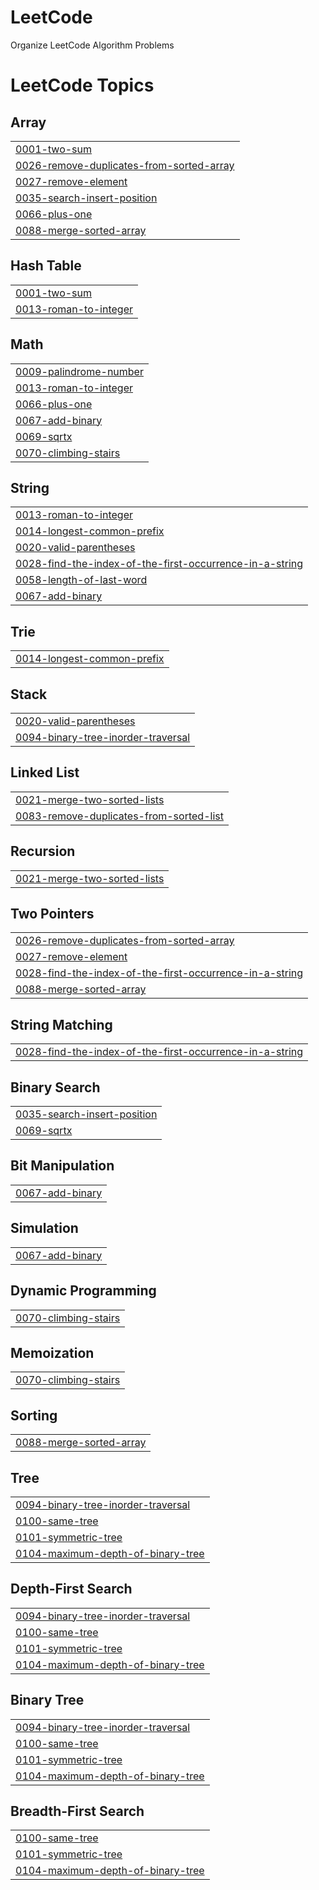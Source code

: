 # LeetCode
Organize LeetCode Algorithm Problems

<!---LeetCode Topics Start-->
# LeetCode Topics
## Array
|  |
| ------- |
| [0001-two-sum](https://github.com/gogumaC/LeetCode/tree/master/0001-two-sum) |
| [0026-remove-duplicates-from-sorted-array](https://github.com/gogumaC/LeetCode/tree/master/0026-remove-duplicates-from-sorted-array) |
| [0027-remove-element](https://github.com/gogumaC/LeetCode/tree/master/0027-remove-element) |
| [0035-search-insert-position](https://github.com/gogumaC/LeetCode/tree/master/0035-search-insert-position) |
| [0066-plus-one](https://github.com/gogumaC/LeetCode/tree/master/0066-plus-one) |
| [0088-merge-sorted-array](https://github.com/gogumaC/LeetCode/tree/master/0088-merge-sorted-array) |
## Hash Table
|  |
| ------- |
| [0001-two-sum](https://github.com/gogumaC/LeetCode/tree/master/0001-two-sum) |
| [0013-roman-to-integer](https://github.com/gogumaC/LeetCode/tree/master/0013-roman-to-integer) |
## Math
|  |
| ------- |
| [0009-palindrome-number](https://github.com/gogumaC/LeetCode/tree/master/0009-palindrome-number) |
| [0013-roman-to-integer](https://github.com/gogumaC/LeetCode/tree/master/0013-roman-to-integer) |
| [0066-plus-one](https://github.com/gogumaC/LeetCode/tree/master/0066-plus-one) |
| [0067-add-binary](https://github.com/gogumaC/LeetCode/tree/master/0067-add-binary) |
| [0069-sqrtx](https://github.com/gogumaC/LeetCode/tree/master/0069-sqrtx) |
| [0070-climbing-stairs](https://github.com/gogumaC/LeetCode/tree/master/0070-climbing-stairs) |
## String
|  |
| ------- |
| [0013-roman-to-integer](https://github.com/gogumaC/LeetCode/tree/master/0013-roman-to-integer) |
| [0014-longest-common-prefix](https://github.com/gogumaC/LeetCode/tree/master/0014-longest-common-prefix) |
| [0020-valid-parentheses](https://github.com/gogumaC/LeetCode/tree/master/0020-valid-parentheses) |
| [0028-find-the-index-of-the-first-occurrence-in-a-string](https://github.com/gogumaC/LeetCode/tree/master/0028-find-the-index-of-the-first-occurrence-in-a-string) |
| [0058-length-of-last-word](https://github.com/gogumaC/LeetCode/tree/master/0058-length-of-last-word) |
| [0067-add-binary](https://github.com/gogumaC/LeetCode/tree/master/0067-add-binary) |
## Trie
|  |
| ------- |
| [0014-longest-common-prefix](https://github.com/gogumaC/LeetCode/tree/master/0014-longest-common-prefix) |
## Stack
|  |
| ------- |
| [0020-valid-parentheses](https://github.com/gogumaC/LeetCode/tree/master/0020-valid-parentheses) |
| [0094-binary-tree-inorder-traversal](https://github.com/gogumaC/LeetCode/tree/master/0094-binary-tree-inorder-traversal) |
## Linked List
|  |
| ------- |
| [0021-merge-two-sorted-lists](https://github.com/gogumaC/LeetCode/tree/master/0021-merge-two-sorted-lists) |
| [0083-remove-duplicates-from-sorted-list](https://github.com/gogumaC/LeetCode/tree/master/0083-remove-duplicates-from-sorted-list) |
## Recursion
|  |
| ------- |
| [0021-merge-two-sorted-lists](https://github.com/gogumaC/LeetCode/tree/master/0021-merge-two-sorted-lists) |
## Two Pointers
|  |
| ------- |
| [0026-remove-duplicates-from-sorted-array](https://github.com/gogumaC/LeetCode/tree/master/0026-remove-duplicates-from-sorted-array) |
| [0027-remove-element](https://github.com/gogumaC/LeetCode/tree/master/0027-remove-element) |
| [0028-find-the-index-of-the-first-occurrence-in-a-string](https://github.com/gogumaC/LeetCode/tree/master/0028-find-the-index-of-the-first-occurrence-in-a-string) |
| [0088-merge-sorted-array](https://github.com/gogumaC/LeetCode/tree/master/0088-merge-sorted-array) |
## String Matching
|  |
| ------- |
| [0028-find-the-index-of-the-first-occurrence-in-a-string](https://github.com/gogumaC/LeetCode/tree/master/0028-find-the-index-of-the-first-occurrence-in-a-string) |
## Binary Search
|  |
| ------- |
| [0035-search-insert-position](https://github.com/gogumaC/LeetCode/tree/master/0035-search-insert-position) |
| [0069-sqrtx](https://github.com/gogumaC/LeetCode/tree/master/0069-sqrtx) |
## Bit Manipulation
|  |
| ------- |
| [0067-add-binary](https://github.com/gogumaC/LeetCode/tree/master/0067-add-binary) |
## Simulation
|  |
| ------- |
| [0067-add-binary](https://github.com/gogumaC/LeetCode/tree/master/0067-add-binary) |
## Dynamic Programming
|  |
| ------- |
| [0070-climbing-stairs](https://github.com/gogumaC/LeetCode/tree/master/0070-climbing-stairs) |
## Memoization
|  |
| ------- |
| [0070-climbing-stairs](https://github.com/gogumaC/LeetCode/tree/master/0070-climbing-stairs) |
## Sorting
|  |
| ------- |
| [0088-merge-sorted-array](https://github.com/gogumaC/LeetCode/tree/master/0088-merge-sorted-array) |
## Tree
|  |
| ------- |
| [0094-binary-tree-inorder-traversal](https://github.com/gogumaC/LeetCode/tree/master/0094-binary-tree-inorder-traversal) |
| [0100-same-tree](https://github.com/gogumaC/LeetCode/tree/master/0100-same-tree) |
| [0101-symmetric-tree](https://github.com/gogumaC/LeetCode/tree/master/0101-symmetric-tree) |
| [0104-maximum-depth-of-binary-tree](https://github.com/gogumaC/LeetCode/tree/master/0104-maximum-depth-of-binary-tree) |
## Depth-First Search
|  |
| ------- |
| [0094-binary-tree-inorder-traversal](https://github.com/gogumaC/LeetCode/tree/master/0094-binary-tree-inorder-traversal) |
| [0100-same-tree](https://github.com/gogumaC/LeetCode/tree/master/0100-same-tree) |
| [0101-symmetric-tree](https://github.com/gogumaC/LeetCode/tree/master/0101-symmetric-tree) |
| [0104-maximum-depth-of-binary-tree](https://github.com/gogumaC/LeetCode/tree/master/0104-maximum-depth-of-binary-tree) |
## Binary Tree
|  |
| ------- |
| [0094-binary-tree-inorder-traversal](https://github.com/gogumaC/LeetCode/tree/master/0094-binary-tree-inorder-traversal) |
| [0100-same-tree](https://github.com/gogumaC/LeetCode/tree/master/0100-same-tree) |
| [0101-symmetric-tree](https://github.com/gogumaC/LeetCode/tree/master/0101-symmetric-tree) |
| [0104-maximum-depth-of-binary-tree](https://github.com/gogumaC/LeetCode/tree/master/0104-maximum-depth-of-binary-tree) |
## Breadth-First Search
|  |
| ------- |
| [0100-same-tree](https://github.com/gogumaC/LeetCode/tree/master/0100-same-tree) |
| [0101-symmetric-tree](https://github.com/gogumaC/LeetCode/tree/master/0101-symmetric-tree) |
| [0104-maximum-depth-of-binary-tree](https://github.com/gogumaC/LeetCode/tree/master/0104-maximum-depth-of-binary-tree) |
<!---LeetCode Topics End-->